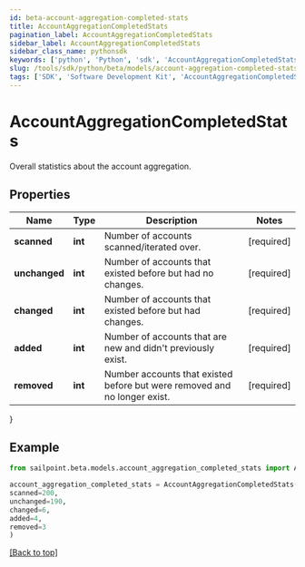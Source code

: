 ```yaml
---
id: beta-account-aggregation-completed-stats
title: AccountAggregationCompletedStats
pagination_label: AccountAggregationCompletedStats
sidebar_label: AccountAggregationCompletedStats
sidebar_class_name: pythonsdk
keywords: ['python', 'Python', 'sdk', 'AccountAggregationCompletedStats', 'BetaAccountAggregationCompletedStats'] 
slug: /tools/sdk/python/beta/models/account-aggregation-completed-stats
tags: ['SDK', 'Software Development Kit', 'AccountAggregationCompletedStats', 'BetaAccountAggregationCompletedStats']
---
```


# AccountAggregationCompletedStats

Overall statistics about the account aggregation.

## Properties

Name | Type | Description | Notes
------------ | ------------- | ------------- | -------------
**scanned** | **int** | Number of accounts scanned/iterated over. | [required]
**unchanged** | **int** | Number of accounts that existed before but had no changes. | [required]
**changed** | **int** | Number of accounts that existed before but had changes. | [required]
**added** | **int** | Number of accounts that are new and didn't previously exist. | [required]
**removed** | **int** | Number accounts that existed before but were removed and no longer exist. | [required]
}

## Example

```python
from sailpoint.beta.models.account_aggregation_completed_stats import AccountAggregationCompletedStats

account_aggregation_completed_stats = AccountAggregationCompletedStats(
scanned=200,
unchanged=190,
changed=6,
added=4,
removed=3
)

```
[[Back to top]](#) 

